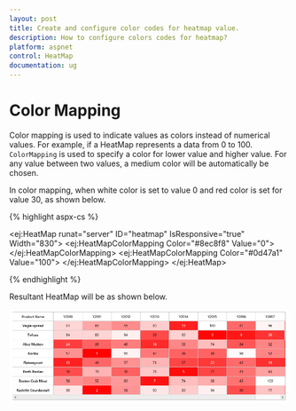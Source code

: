 ```yaml
---
layout: post
title: Create and configure color codes for heatmap value. 
description: How to configure colors codes for heatmap?
platform: aspnet
control: HeatMap
documentation: ug
---
```


# Color Mapping

Color mapping is used to indicate values as colors instead of numerical values. For example, if a HeatMap represents a data from 0 to 100. `ColorMapping` is used to specify a color for lower value and higher value. For any value between two values, a medium color will be automatically be chosen.

In color mapping, when white color is set to value 0 and red color is set for value 30, as shown below.

{% highlight aspx-cs %}

<ej:HeatMap runat="server" ID="heatmap" IsResponsive="true" Width="830">
    <ColorMappingCollection>
        <ej:HeatMapColorMapping Color="#8ec8f8" Value="0">
            <label text="0"></label>
        </ej:HeatMapColorMapping>
        <ej:HeatMapColorMapping Color="#0d47a1" Value="100">
            <label text="100"></label>
        </ej:HeatMapColorMapping>
    </ColorMappingCollection>
</ej:HeatMap>

{% endhighlight %}

Resultant HeatMap will be as shown below.

![](Color-Mapping_images/Color-Mapping_img1.png)
 